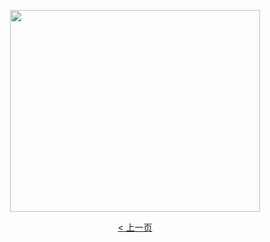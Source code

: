 		

<p align="center">
<img border="0" src="https://cloud.githubusercontent.com/assets/26177494/25069455/1b1bf632-224f-11e7-9a6b-d0a9e901f3c4.gif" width="400" height="323"></p>

<p align="center"><a href="自焚骗局动画-2.htm">&lt; 上一页</a></p>
